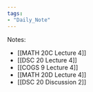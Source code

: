 ```yaml
---
tags:  
- "Daily_Note"  
---
```

  
Notes:  
- [[MATH 20C Lecture 4]]  
- [[DSC 20 Lecture 4]]  
- [[COGS 9 Lecture 4]]  
- [[MATH 20D Lecture 4]]  
- [[DSC 20 Discussion 2]]  
